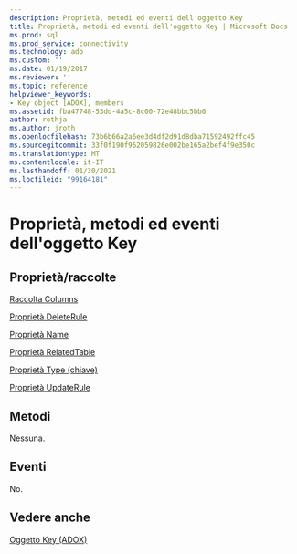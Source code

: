 ```yaml
---
description: Proprietà, metodi ed eventi dell'oggetto Key
title: Proprietà, metodi ed eventi dell'oggetto Key | Microsoft Docs
ms.prod: sql
ms.prod_service: connectivity
ms.technology: ado
ms.custom: ''
ms.date: 01/19/2017
ms.reviewer: ''
ms.topic: reference
helpviewer_keywords:
- Key object [ADOX], members
ms.assetid: fba47748-53dd-4a5c-8c00-72e48bbc5bb0
author: rothja
ms.author: jroth
ms.openlocfilehash: 73b6b66a2a6ee3d4df2d91d8dba71592492ffc45
ms.sourcegitcommit: 33f0f190f962059826e002be165a2bef4f9e350c
ms.translationtype: MT
ms.contentlocale: it-IT
ms.lasthandoff: 01/30/2021
ms.locfileid: "99164181"
---
```

# <a name="key-object-properties-methods-and-events"></a>Proprietà, metodi ed eventi dell'oggetto Key
## <a name="propertiescollections"></a>Proprietà/raccolte  
 [Raccolta Columns](./columns-collection-adox.md)  
  
 [Proprietà DeleteRule](./deleterule-property-adox.md)  
  
 [Proprietà Name](./name-property-adox.md)  
  
 [Proprietà RelatedTable](./relatedtable-property-adox.md)  
  
 [Proprietà Type (chiave)](./type-property-key-adox.md)  
  
 [Proprietà UpdateRule](./updaterule-property-adox.md)  
  
## <a name="methods"></a>Metodi  
 Nessuna.  
  
## <a name="events"></a>Eventi  
 No.  
  
## <a name="see-also"></a>Vedere anche  
 [Oggetto Key (ADOX)](./key-object-adox.md)